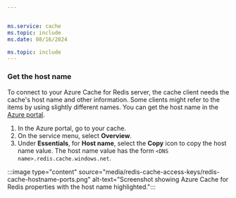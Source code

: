```yaml
---


ms.service: cache
ms.topic: include
ms.date: 08/16/2024

ms.topic: include
---
```


### Get the host name

To connect to your Azure Cache for Redis server, the cache client needs the cache's host name and other information. Some clients might refer to the items by using slightly different names. You can get the host name in the [Azure portal](https://portal.azure.com).

1. In the Azure portal, go to your cache.
1. On the service menu, select **Overview**.
1. Under **Essentials**, for **Host name**, select the **Copy** icon to copy the host name value. The host name value has the form `<DNS name>.redis.cache.windows.net`.

:::image type="content" source="media/redis-cache-access-keys/redis-cache-hostname-ports.png" alt-text="Screenshot showing Azure Cache for Redis properties with the host name highlighted.":::
